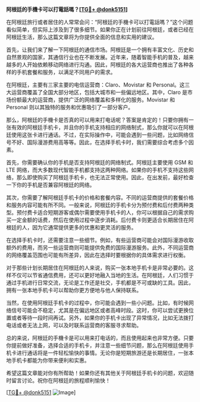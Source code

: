 **阿根廷的手機卡可以打電話嗎？[[TG💪+ @donk5151](https://t.me/s/donk5151)]**

在阿根廷旅行或者居住的人常常会问：“阿根廷的手機卡可以打電話嗎？”这个问题看似简单，但实际上涉及到了很多细节。如果你正在计划前往阿根廷，或者已经在阿根廷生活，那么这篇文章将为你提供全面的信息和实用的建议。

首先，让我们来了解一下阿根廷的通信市场。阿根廷是一个拥有丰富文化、历史和自然景观的国家，其通信行业也在不断发展。近年来，随着智能手机的普及，越来越多的人开始依赖移动网络进行沟通。因此，阿根廷的各大运营商也推出了各种各样的手机套餐和服务，以满足不同用户的需求。

在阿根廷，主要有三家主要的电信运营商：Claro、Movistar 和 Personal。这三大运营商覆盖了全国大部分地区，包括大城市和一些偏远地区。其中，Claro 是市场份额最大的运营商，提供广泛的网络覆盖和多样化的服务。Movistar 和 Personal 则以其独特的服务和优惠吸引了一部分客户。

那么，阿根廷的手機卡是否真的可以用来打电话呢？答案是肯定的！只要你拥有一张有效的阿根廷手机卡，并且你的手机支持相应的网络制式，那么你就可以在阿根廷使用这张卡进行通话。不过，在实际操作中，可能会遇到一些问题，比如网络信号不好、国际漫游费用高等等。因此，在选择手机卡时，我们需要综合考虑多个因素。

首先，你需要确认你的手机是否支持阿根廷的网络制式。阿根廷主要使用 GSM 和 LTE 网络，而大多数现代智能手机都支持这两种网络。如果你的手机不支持这些网络，那么即使购买了阿根廷手机卡，也无法正常使用。因此，在出发前，最好检查一下你的手机是否兼容阿根廷的网络。

其次，你需要了解阿根廷手机卡的价格和套餐内容。不同的运营商提供的套餐价格和服务内容可能有所不同。一般来说，阿根廷的手机卡分为预付费和后付费两种类型。预付费卡适合短期游客或偶尔需要使用手机卡的人，你可以根据自己的需求购买一定金额的话费，然后在使用过程中逐步消耗。后付费卡则更适合长期居住在阿根廷的人，因为它通常提供更多的优惠和更灵活的服务。

在选择手机卡时，还需要注意一些细节。例如，有些运营商可能会对国际漫游收取额外的费用，而另一些运营商则可能提供免费的国际漫游服务。此外，不同运营商的网络覆盖范围也可能有所差异，因此在选择时要根据你的具体需求进行权衡。

对于那些计划长期居住在阿根廷的人来说，购买一张本地手机卡是非常必要的。这样不仅可以节省通信费用，还可以更好地融入当地的生活。在阿根廷，人们习惯于通过手机进行日常交流，无论是工作还是社交，手机都是不可或缺的工具。因此，拥有一张本地手机卡可以帮助你更方便地与他人保持联系。

当然，在使用阿根廷手机卡的过程中，你可能会遇到一些小问题。比如，有时候网络信号可能会不稳定，尤其是在偏远地区或者高峰时段。这时，你可以尝试更换位置或者等待一段时间再试。另外，如果你的手机卡出现了异常情况，比如无法拨打电话或者无法上网，可以及时联系运营商的客服寻求帮助。

总的来说，阿根廷的手機卡是可以用来打电话的，而且使用起来也非常方便。只要你提前做好准备，选择合适的手机卡，并注意一些细节问题，那么在阿根廷使用手机卡进行通话将是一件轻松愉快的事情。无论你是短期旅游还是长期居住，一张本地手机卡都能为你带来便利和实惠。

希望这篇文章能对你有所帮助！如果你还有其他关于阿根廷手机卡的问题，欢迎随时留言讨论。祝你在阿根廷的旅程顺利愉快！

[[TG💪+ @donk5151](https://t.me/s/donk5151) ![Image](https://i.postimg.cc/rwNCRYN7/Snipaste-2025-04-30-17-27-05.png)]